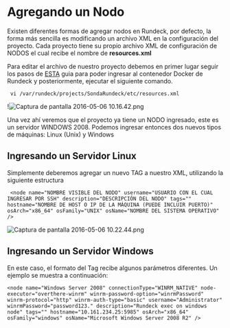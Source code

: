 # Agregando un Nodo #

Existen diferentes formas de agregar nodos en Rundeck, por defecto, la forma más sencilla es modificando un archivo XML en la configuración del proyecto. 
Cada proyecto tiene su propio archivo XML de configuración de NODOS el cual recibe el nombre de **resources.xml**

Para editar el archivo de nuestro proyecto debemos en primer lugar seguir los pasos de [ESTA](https://bitbucket.org/uaicloudlab/rundeck/wiki/3.-%20Ingresando%20a%20la%20m%C3%A1quina%20Rundeck) guia para poder ingresar al contenedor Docker de Rundeck y posteriormente, ejecutar el siguiente comando.

```
 vi /var/rundeck/projects/SondaRundeck/etc/resources.xml 
```
!![Captura de pantalla 2016-05-06 10.16.42.png](https://bitbucket.org/repo/rk5MXr/images/2020666185-Captura%20de%20pantalla%202016-05-06%2010.16.42.png)

Una vez ahí veremos que el proyecto ya tiene un NODO ingresado, este es un servidor WINDOWS 2008. Podemos ingresar entonces dos nuevos tipos de máquinas: Linux (Unix) y Windows

## Ingresando un Servidor Linux ##

Simplemente deberemos agregar un nuevo TAG <node> a nuestro XML, utilizando la siguiente estructura

```
 <node name="NOMBRE VISIBLE DEL NODO" username="USUARIO CON EL CUAL INGRESAR POR SSH" description="DESCRIPCIÓN DEL NODO" tags="" hostname="NOMBRE DE HOST O IP DE LA MÁQUINA (PUEDE INCLUIR PUERTO)" osArch="x86_64" osFamily="UNIX" osName="NOMBRE DEL SISTEMA OPERATIVO" />
```
![Captura de pantalla 2016-05-06 10.22.44.png](https://bitbucket.org/repo/rk5MXr/images/2896847358-Captura%20de%20pantalla%202016-05-06%2010.22.44.png)

## Ingresando un Servidor Windows ##

En este caso, el formato del Tag <node> recibe algunos parámetros diferentes. Un ejemplo se muestra a continuación:

```
<node name="Windows Server 2008" connectionType="WINRM_NATIVE" node-executor="overthere-winrm" winrm-password-option="winrmPassword" winrm-protocol="http" winrm-auth-type="basic" username="Administrator" winrmPassword="password123." description="Rundeck exec on windows node" tags="" hostname="10.161.234.25:5985" osArch="x86_64" osFamily="windows" osName="Microsoft Windows Server 2008 R2" />
```